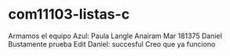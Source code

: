 # com11103-listas-c
Armamos el equipo Azul:
Paula Langle 
Anairam Mar 181375 
Daniel Bustamente
prueba 
Edit Daniel: succesful
Creo que ya funciono
